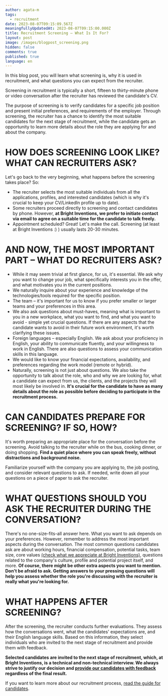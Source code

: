 ```yaml
---
author: agata-m
tags:
  - recruitment
date: 2023-08-07T09:15:09.567Z
meaningfullyUpdatedAt: 2023-08-07T09:15:00.000Z
title: Recruitment Screening – What Is It For?
layout: post
image: /images/blogpost_screening.png
hidden: false
comments: true
published: true
language: en
---
```

In this blog post, you will learn what screening is, why it is used in recruitment, and what questions you can expect from the recruiter.

Screening in recruitment is typically a short, fifteen to thirty-minute phone or video conversation after the recruiter has reviewed the candidate's CV.

The purpose of screening is to verify candidates for a specific job position and present initial preferences, and requirements of the employer. Through screening, the recruiter has a chance to identify the most suitable candidates for the next stage of recruitment, while the candidate gets an opportunity to learn more details about the role they are applying for and about the company.

# **HOW DOES SCREENING LOOK LIKE? WHAT CAN RECRUITERS ASK?**

Let's go back to the very beginning, what happens before the screening takes place? So:

* The recruiter selects the most suitable individuals from all the applications, profiles, and interested candidates (which is why it's crucial to keep your CV/LinkedIn profile up to date).
* Some recruiters proceed directly to screening and contact candidates by phone. However, **at Bright Inventions, we prefer to initiate contact via email to agree on a suitable time for the candidate to talk freely.**
* Appointment scheduled? Great! Let's make the call. Screening (at least at Bright Inventions :) ) usually lasts 20-30 minutes.

<GiphyEmbed url='https://giphy.com/gifs/power-starz-season6-episode608-SqNE1fCLfFNlEZXice' />

# **AND NOW, THE MOST IMPORTANT PART – WHAT DO RECRUITERS ASK?**

* While it may seem trivial at first glance, for us, it's essential. We ask why you want to change your job, what specifically interests you in the offer, and what motivates you in the current positions.
* We naturally inquire about your experience and knowledge of the technologies/tools required for the specific position.
* The team – it's important for us to know if you prefer smaller or larger teams and your preferences in this area.
* We also ask questions about must-haves, meaning what is important to you in a new workplace, what you want to find, and what you want to avoid - simple yet crucial questions. If there are any aspects that the candidate wants to avoid in their future work environment, it's worth clarifying these issues.
* Foreign languages – especially English. We ask about your proficiency in English, your ability to communicate fluently, and your willingness to work in English. There are also questions to assess your communication skills in this language.
* We would like to know your financial expectations, availability, and preferences regarding the work model (remote or hybrid).
* Naturally, screening is not just about questions. We also take the opportunity to talk about the role, who and why we are looking for, what a candidate can expect from us, the clients, and the projects they will most likely be involved in. **It's crucial for the candidate to have as many details about the role as possible before deciding to participate in the recruitment process.**

# **CAN CANDIDATES PREPARE FOR SCREENING? IF SO, HOW?**

It's worth preparing an appropriate place for the conversation before the screening. Avoid talking to the recruiter while on the bus, cooking dinner, or doing shopping. **Find a quiet place where you can speak freely, without distractions and background noise.**

Familiarize yourself with the company you are applying to, the job posting, and consider relevant questions to ask. If needed, write down all your questions on a piece of paper to ask the recruiter.

# **WHAT QUESTIONS SHOULD YOU ASK THE RECRUITER DURING THE CONVERSATION?**

There's no one-size-fits-all answer here. What you want to ask depends on your preferences. However, remember to address the most important aspects during the conversation. The most common questions candidates ask are about working hours, financial compensation, potential tasks, team size, core values [(check what we appreciate at Bright Inventions)](https://brightinventions.pl/about-us/#core-values), questions related to the company's culture, profile and potential project itself, and more. **Of course, there might be other extra aspects you want to mention. Don't be afraid to ask. Getting answers to your pressing questions will help you assess whether the role you're discussing with the recruiter is really what you're looking for.**

# **WHAT HAPPENS AFTER SCREENING?**

After the screening, the recruiter conducts further evaluations. They assess how the conversations went, what the candidates' expectations are, and their English language skills. Based on this information, they select individuals who are invited to the next stage of recruitment and provide them with feedback. 

**Selected candidates are invited to the next stage of recruitment, which, at Bright Inventions, is a technical and non-technical interview. We always strive to justify our decision and [provide our candidates with feedback](https://brightinventions.pl/blog/the-importance-of-feedback-in-bright-recruitment-process/) regardless of the final result.** 

If you want to learn more about our recruitment process, [read the guide for candidates](https://brightinventions.pl/blog/how-to-start-working-at-bright-inventions-a-quick-guide-for-candidates/).